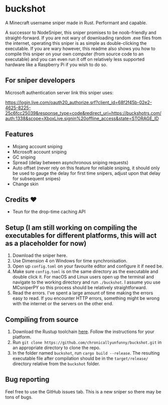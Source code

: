 # buckshot
A Minecraft username sniper made in Rust. Performant and capable.

A successor to NodeSniper, this sniper promises to be noob-friendly and straight-forward. If you are not wary of downloading random .exe files from the internet, operating this sniper is as simple as double-clicking the executable. If you are wary however, this readme also shows you how to compile this sniper on your own computer (from source code to an executable) and you can even run it off on relatively less supported hardware like a Raspberry Pi if you wish to do so.

## For sniper developers

Microsoft authentication server link this sniper uses:

https://login.live.com/oauth20_authorize.srf?client_id=68f2f45b-02e2-4625-8225-25c6fcc25039&response_type=code&redirect_uri=https://buckshotrs.com/auth:1338&scope=XboxLive.signin%20offline_access&state=STORAGE_ID

## Features

- Mojang account sniping
- Microsoft account sniping
- GC sniping
- Spread (delay between asynchronous sniping requests)
- Auto offset (never rely on this feature for reliable sniping, it should only be used to gauge the delay for first time snipers, adjust upon that delay for subsequent snipes)
- Change skin

## Credits ❤️

- Teun for the drop-time caching API

## Setup (I am still working on compiling the executables for different platforms, this will act as a placeholder for now)

1. Download the sniper here.
2. Use Dimension 4 on Windows for time synchronisation.
3. Open up `config.toml` on your favourite editor and configure it if need be.
4. Make sure `config.toml` is on the same directory as the executable and double click it. For macOS and Linux users open up the terminal and navigate to the working directory and run `./buckshot`. I assume you use MCsniperPY so this process should be relatively straightforward.
5. Read the errors. I've spent a large amount of time making the errors easy to read. If you encounter HTTP errors, something might be wrong with the internet or the servers on the other end.

## Compiling from source

1. Download the Rustup toolchain [here](https://rustup.rs/). Follow the instructions for your platform.
2. Run `git clone https://github.com/chronicallyunfunny/buckshot.git` in an appropriate directory to clone the repo.
3. In the folder named `buckshot`, run `cargo build --release`. The resulting executable file after compilation should be in the `target/release/` directory relative from the `buckshot` folder.

## Bug reporting

Feel free to use the GitHub issues tab. This is a new sniper so there may be tons of bugs.

